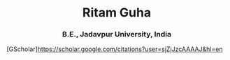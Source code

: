 # <center>Ritam Guha<center>
### <center>B.E., Jadavpur University, India<center>
[GScholar]https://scholar.google.com/citations?user=sjZjJzcAAAAJ&hl=en

